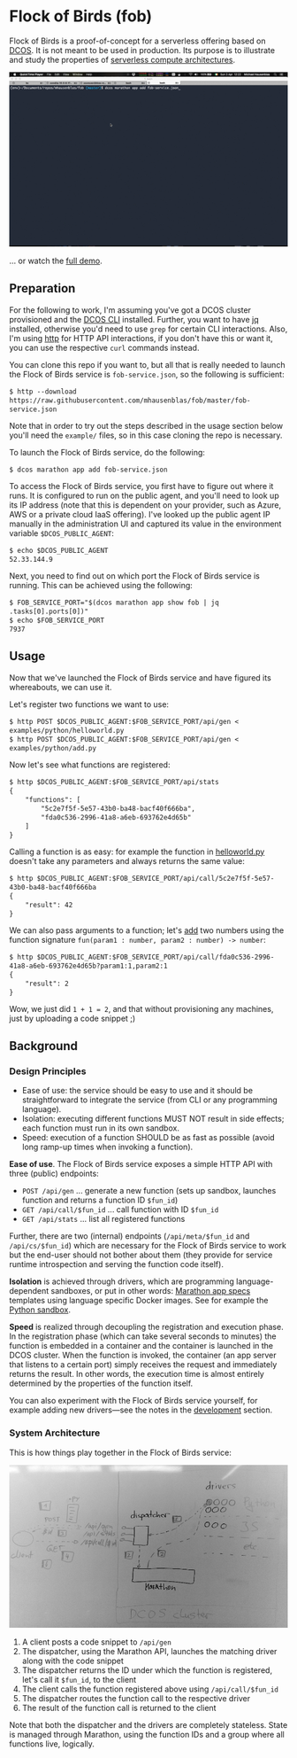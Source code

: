 # Flock of Birds (fob)

Flock of Birds is a proof-of-concept for a serverless offering based on [DCOS](https://docs.mesosphere.com/).
It is not meant to be used in production. Its purpose is to illustrate and study the properties of
[serverless compute architectures](http://flock-of-birds.info/).

![Demo](img/fob-poc-demo.gif)

… or watch the [full demo](https://vimeo.com/161388812).

## Preparation

For the following to work, I'm assuming you've got a DCOS cluster provisioned and the [DCOS CLI](https://docs.mesosphere.com/administration/cli/) installed. Further, you want to have [jq](https://stedolan.github.io/jq/) installed, otherwise you'd need to use `grep` for certain CLI interactions.
Also, I'm using [http](http://httpie.org) for HTTP API interactions, if you don't have this or want it, you can use the respective `curl` commands instead.

You can clone this repo if you want to, but all that is really needed to launch the Flock of Birds service is `fob-service.json`, so the following is sufficient: 

    $ http --download https://raw.githubusercontent.com/mhausenblas/fob/master/fob-service.json

Note that in order to try out the steps described in the usage section below you'll need the `example/` files, so in this case cloning the repo is necessary.

To launch the Flock of Birds service, do the following:

    $ dcos marathon app add fob-service.json

To access the Flock of Birds service, you first have to figure out where it runs. It is configured to run on the public agent, and you'll need to look up its IP address (note that this is dependent on your provider, such as Azure, AWS or a private cloud IaaS offering). I've looked up the public agent IP manually in the administration UI and captured its value in the environment variable `$DCOS_PUBLIC_AGENT`:

    $ echo $DCOS_PUBLIC_AGENT
    52.33.144.9

Next, you need to find out on which port the Flock of Birds service is running. This can be achieved using the following:

    $ FOB_SERVICE_PORT="$(dcos marathon app show fob | jq .tasks[0].ports[0])"
    $ echo $FOB_SERVICE_PORT
    7937

## Usage

Now that we've launched the Flock of Birds service and have figured its whereabouts, we can use it.

Let's register two functions we want to use:

    $ http POST $DCOS_PUBLIC_AGENT:$FOB_SERVICE_PORT/api/gen < examples/python/helloworld.py
    $ http POST $DCOS_PUBLIC_AGENT:$FOB_SERVICE_PORT/api/gen < examples/python/add.py

Now let's see what functions are registered:

    $ http $DCOS_PUBLIC_AGENT:$FOB_SERVICE_PORT/api/stats
    {
        "functions": [
            "5c2e7f5f-5e57-43b0-ba48-bacf40f666ba",
            "fda0c536-2996-41a8-a6eb-693762e4d65b"
        ]
    }

Calling a function is as easy: for example the function in [helloworld.py](examples/python/helloworld.py) doesn't take any parameters and always returns the same value:

    $ http $DCOS_PUBLIC_AGENT:$FOB_SERVICE_PORT/api/call/5c2e7f5f-5e57-43b0-ba48-bacf40f666ba
    {
        "result": 42
    }

We can also pass arguments to a function; let's [add](examples/python/add.py) two numbers using the function signature `fun(param1 : number, param2 : number) -> number`:

    $ http $DCOS_PUBLIC_AGENT:$FOB_SERVICE_PORT/api/call/fda0c536-2996-41a8-a6eb-693762e4d65b?param1:1,param2:1
    {
        "result": 2
    }

Wow, we just did `1 + 1 = 2`, and that without provisioning any machines, just by uploading a code snippet ;)

## Background

### Design Principles

- Ease of use: the service should be easy to use and it should be straightforward to integrate the service (from CLI or any programming language).
- Isolation: executing different functions MUST NOT result in side effects; each function must run in its own sandbox.
- Speed: execution of a function SHOULD be as fast as possible (avoid long ramp-up times when invoking a function).

**Ease of use**. The Flock of Birds service exposes a simple HTTP API with three (public) endpoints:

- `POST /api/gen`  ...  generate a new function (sets up sandbox, launches function and returns a function ID `$fun_id`)
- `GET /api/call/$fun_id` ... call function with ID `$fun_id`
- `GET /api/stats` ... list all registered functions

Further, there are two (internal) endpoints (`/api/meta/$fun_id` and `/api/cs/$fun_id`) which are necessary for the Flock of Birds service 
to work but the end-user should not bother about them (they provide for service runtime introspection and serving the function code itself).

**Isolation** is achieved through drivers, which are programming language-dependent sandboxes, or put in other words: [Marathon app specs](https://mesosphere.github.io/marathon/docs/) templates using language specific Docker images. See for example the [Python sandbox](service/templates/python_sandbox.json).

**Speed** is realized through decoupling the registration and execution phase. In the registration phase (which can take several seconds to minutes) the function is embedded in a container and the container is launched in the DCOS cluster. When the function is invoked, the container (an app server that listens to a certain port) simply receives the request and immediately returns the result. In other words, the execution time is almost entirely determined by the properties of the function itself.

You can also experiment with the Flock of Birds service yourself, for example adding new drivers—see the notes in the [development](dev.md) section.

### System Architecture

This is how things play together in the Flock of Birds service:

![fob architecture](img/fob-arch.png)

1. A client posts a code snippet to `/api/gen`
1. The dispatcher, using the Marathon API, launches the matching driver along with the code snippet
1. The dispatcher returns the ID under which the function is registered, let's call it `$fun_id`, to the client
1. The client calls the function registered above using `/api/call/$fun_id`
1. The dispatcher routes the function call to the respective driver
1. The result of the function call is returned to the client

Note that both the dispatcher and the drivers are completely stateless. State is managed through Marathon, using the function IDs and a group where all functions live, logically.
